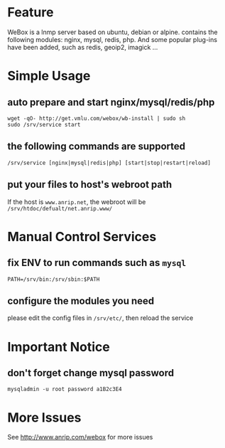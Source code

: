 # Feature

WeBox is a lnmp server based on ubuntu, debian or alpine. contains the following modules: nginx, mysql, redis, php. And some popular plug-ins have been added, such as redis, geoip2, imagick ...

# Simple Usage

## auto prepare and start nginx/mysql/redis/php

```shell
wget -qO- http://get.vmlu.com/webox/wb-install | sudo sh
sudo /srv/service start
```

## the following commands are supported

```shell
/srv/service [nginx|mysql|redis|php] [start|stop|restart|reload]
```

## put your files to host's webroot path

If the host is `www.anrip.net`, the webroot will be `/srv/htdoc/defualt/net.anrip.www/`

# Manual Control Services

## fix ENV to run commands such as `mysql`

```shell
PATH=/srv/bin:/srv/sbin:$PATH
```

## configure the modules you need

please edit the config files in `/srv/etc/`, then reload the service

# Important Notice

## don't forget change mysql password

```shell
mysqladmin -u root password a1B2c3E4
```

# More Issues

See http://www.anrip.com/webox for more issues
